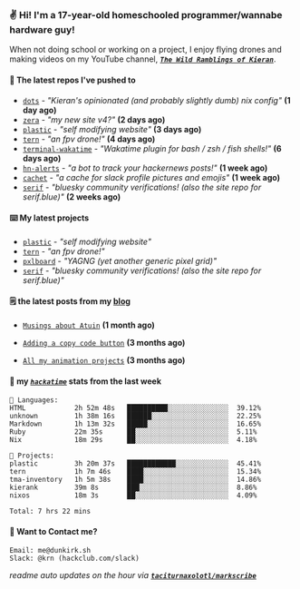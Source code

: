 ### ✌️ Hi! I'm a 17-year-old homeschooled programmer/wannabe hardware guy!

When not doing school or working on a project, I enjoy flying drones and making videos on my YouTube channel, [**_`The Wild Ramblings of Kieran`_**](https://youtube.com/@kieran.rambles).

#### 👷 The latest repos I've pushed to

- [`dots`](https://github.com/taciturnaxolotl/dots) - _"Kieran's opinionated (and probably slightly dumb) nix config"_ **(1 day ago)**
- [`zera`](https://github.com/taciturnaxolotl/zera) - _"my new site v4?"_ **(2 days ago)**
- [`plastic`](https://github.com/taciturnaxolotl/plastic) - _"self modifying website"_ **(3 days ago)**
- [`tern`](https://github.com/taciturnaxolotl/tern) - _"an fpv drone!"_ **(4 days ago)**
- [`terminal-wakatime`](https://github.com/hackclub/terminal-wakatime) - _"Wakatime plugin for bash / zsh / fish shells!"_ **(6 days ago)**
- [`hn-alerts`](https://github.com/taciturnaxolotl/hn-alerts) - _"a bot to track your hackernews posts!"_ **(1 week ago)**
- [`cachet`](https://github.com/taciturnaxolotl/cachet) - _"a cache for slack profile pictures and emojis"_ **(1 week ago)**
- [`serif`](https://github.com/taciturnaxolotl/serif) - _"bluesky community verifications! (also the site repo for serif.blue)"_ **(2 weeks ago)**

#### ⌨️ My latest projects

- [`plastic`](https://github.com/taciturnaxolotl/plastic) - _"self modifying website"_
- [`tern`](https://github.com/taciturnaxolotl/tern) - _"an fpv drone!"_
- [`pxlboard`](https://github.com/taciturnaxolotl/pxlboard) - _"YAGNG (yet another generic pixel grid)"_
- [`serif`](https://github.com/taciturnaxolotl/serif) - _"bluesky community verifications! (also the site repo for serif.blue)"_

#### 🗒️ the latest posts from my [blog](https://dunkirk.sh)

- [`Musings about Atuin`](https://dunkirk.sh/blog/atuin/) **(1 month ago)**

- [`Adding a copy code button`](https://dunkirk.sh/blog/adding-a-copy-button/) **(3 months ago)**

- [`All my animation projects`](https://dunkirk.sh/blog/my-animations/) **(3 months ago)**



#### 📡 my [_`hackatime`_](https://waka.hackclub.com) stats from the last week

```text
💾 Languages:
HTML            2h 52m 48s   ██████████░░░░░░░░░░░░░░░  39.12%
unknown         1h 38m 16s   ██████░░░░░░░░░░░░░░░░░░░  22.25%
Markdown        1h 13m 32s   █████░░░░░░░░░░░░░░░░░░░░  16.65%
Ruby            22m 35s      ██░░░░░░░░░░░░░░░░░░░░░░░  5.11%
Nix             18m 29s      ██░░░░░░░░░░░░░░░░░░░░░░░  4.18%

💼 Projects:
plastic         3h 20m 37s   ████████████░░░░░░░░░░░░░  45.41%
tern            1h 7m 46s    ████░░░░░░░░░░░░░░░░░░░░░  15.34%
tma-inventory   1h 5m 38s    ████░░░░░░░░░░░░░░░░░░░░░  14.86%
kierank         39m 8s       ███░░░░░░░░░░░░░░░░░░░░░░  8.86%
nixos           18m 3s       ██░░░░░░░░░░░░░░░░░░░░░░░  4.09%

Total: 7 hrs 22 mins
```

#### 📮 Want to Contact me?

```text
Email: me@dunkirk.sh
Slack: @krn (hackclub.com/slack)
```

_readme auto updates on the hour via [**`taciturnaxolotl/markscribe`**](https://github.com/taciturnaxolotl/markscribe)_
